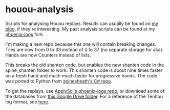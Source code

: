 # houou-analysis
 Scripts for analysing Houou replays. Results can usually be found on [my blog](https://pathofhouou.blogspot.com/), if they're interesting. My past analysis scripts can be found at my [phoenix-logs](https://github.com/Euophrys/phoenix-logs/tree/develop/analysis) fork.

I'm making a new repo because this one will contain breaking changes. Tiles are now from 0 to 33 instead of 0 to 37 (no separate storage for aka). Hands are now Counters instead of lists.

This breaks the old shanten code, but enables the new shanten code in the spine_shanten folder to work. This shanten code is about nine times faster on a fresh hand and much much faster for progressive hands. The code was ported to Python from [spinesheath's C# repo](https://github.com/spinesheath/Spines.Mahjong/tree/master/Analysis).

To get the replays, use [ApplySci's phoenix-logs repo](https://github.com/ApplySci/phoenix-logs), or download some of the databases from [this Google Drive folder](https://drive.google.com/drive/u/0/folders/1danHelDPYF2YP9Er2HhJCemlVQN25nb_). For a reference of the Tenhou log format, see [here](https://github.com/ApplySci/tenhou-log#log-format).